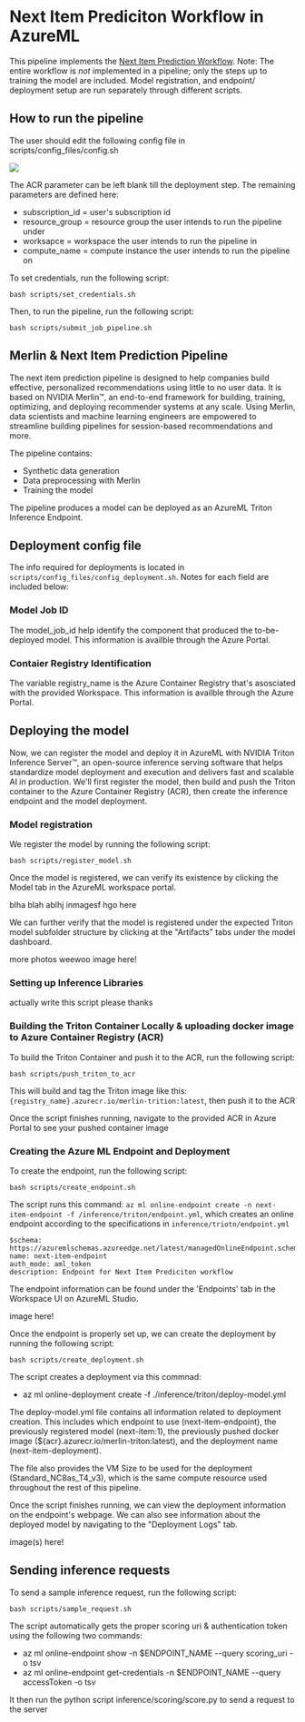 # Next Item Prediciton Workflow in AzureML

This pipeline implements the [Next Item Prediction Workflow](https://docs.nvidia.com/ai-enterprise/workflows-recommender-systems-ai/0.1.0/combined-development.html#undefined). Note: The entire workflow is *not* implemented in a pipeline; only the steps up to training the model are included. Model registration, and endpoint/ deployment setup are run separately through different scripts. 

## How to run the pipeline 

The user should edit the following config file in scripts/config_files/config.sh

<img src=" add it in thanks">

The ACR parameter can be left blank till the deployment step. 
The remaining parameters are defined here: 
- subscription_id = user's subscription id
- resource_group = resource group the user intends to run the pipeline under 
- worksapce = workspace the user intends to run the pipeline in 
- compute_name = compute instance the user intends to run the pipeline on 

To set credentials, run the following script: 

```
bash scripts/set_credentials.sh
```

Then, to run the pipeline, run the following script: 

```
bash scripts/submit_job_pipeline.sh
```

## Merlin & Next Item Prediction Pipeline
The next item prediction pipeline is designed to help companies build effective, personalized recommendations using little to no user data. It is based on NVIDIA Merlin™, an end-to-end framework for building, training, optimizing, and deploying recommender systems at any scale. Using Merlin, data scientists and machine learning engineers are empowered to streamline building pipelines for session-based recommendations and more.

The pipeline contains:
- Synthetic data generation 
- Data preprocessing with Merlin
- Training the model 

The pipeline produces a model can be deployed as an AzureML Triton Inference Endpoint. 

## Deployment config file
The info required for deployments is located in ```scripts/config_files/config_deployment.sh```. Notes for each field are included below: 

### Model Job ID
The model_job_id help identify the component that produced the to-be-deployed model. This information is availble through the Azure Portal.

### Contaier Registry Identification
The variable registry_name is the Azure Container Registry that's asosciated with the provided Workspace. This information is availble through the Azure Portal. 

## Deploying the model
Now, we can register the model and deploy it in AzureML with NVIDIA Triton Inference Server™, an open-source inference serving software that helps standardize model deployment and execution and delivers fast and scalable AI in production. We'll first register the model, then build and push the Triton container to the Azure Container Registry (ACR), then create the inference endpoint and the model deployment. 

### Model registration 
We register the model by running the following script: 

```
bash scripts/register_model.sh
```

Once the model is registered, we can verify its existence by clicking the Model tab in the AzureML workspace portal. 

blha blah ablhj inmagesf hgo here

We can further verify that the model is registered under the expected Triton model subfolder structure by clicking at the "Artifacts" tabs under the model dashboard. 

more photos weewoo image here! 

### Setting up Inference Libraries

actually write this script please thanks 

### Building the Triton Container Locally & uploading docker image to Azure Container Registry (ACR) 
To build the Triton Container and push it to the ACR, run the following script: 

```
bash scripts/push_triton_to_acr
```

This will build and tag the Triton image like this: ```{registry_name}.azurecr.io/merlin-trition:latest```, then push it to the ACR 

Once the script finishes running, navigate to the provided ACR in Azure Portal to see your pushed container image 

### Creating the Azure ML Endpoint and Deployment
To create the endpoint, run the following script: 

```
bash scripts/create_endpoint.sh
```

The script runs this command: ```az ml online-endpoint create -n next-item-endpoint -f /inference/triton/endpoint.yml```, which creates an online endpoint according to the specifications in ```inference/triotn/endpoint.yml```

``` 
$schema: https://azuremlschemas.azureedge.net/latest/managedOnlineEndpoint.schema.json
name: next-item-endpoint
auth_mode: aml_token
description: Endpoint for Next Item Prediciton workflow 
```

The endpoint information can be found under the 'Endpoints' tab in the Workspace UI on AzureML Studio. 

image here!

Once the endpoint is properly set up, we can create the deployment by running the following script: 

```
bash scripts/create_deployment.sh 
```
The script creates a deployment via this commnad: 
- az ml online-deployment create -f ./inference/triton/deploy-model.yml 

The deploy-model.yml file contains all information related to deployment creation. This includes which endpoint to use (next-item-endpoint), the previously registered model (next-item:1), the previously pushed docker image (${acr}.azurecr.io/merlin-triton:latest), and the deployment name (next-item-deployment). 

The file also provides the VM Size to be used for the deployment (Standard_NC8as_T4_v3), which is the same compute resource used throughout the rest of this pipeline.

Once the script finishes running, we can view the deployment information on the endpoint's webpage. We can also see information about the deployed model by navigating to the "Deployment Logs" tab. 

image(s) here! 

## Sending inference requests 

To send a sample inference request, run the following script: 
```
bash scripts/sample_request.sh
```
The script automatically gets the proper scoring uri & authentication token using the following two commands:
- az ml online-endpoint show -n $ENDPOINT_NAME --query scoring_uri -o tsv
- az ml online-endpoint get-credentials -n $ENDPOINT_NAME --query accessToken -o tsv

It then run the python script inference/scoring/score.py to send a request to the server 

